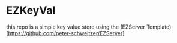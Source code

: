 # EZKeyVal

this repo is a simple key value store using the (EZServer Template)[https://github.com/peter-schweitzer/EZServer]

